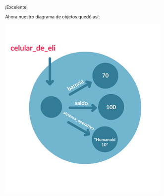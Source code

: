 ¡Excelente! 

Ahora nuestro diagrama de objetos quedó así:

<img src="https://raw.githubusercontent.com/MumukiProject/mumuki-guia-python3-clases-python-v-2021/master/assets/objetos_nuevo-2_1648233362531.8.svg" alt="objetos_nuevo-2_1648233362531.8.svg" width="500px" height="auto">